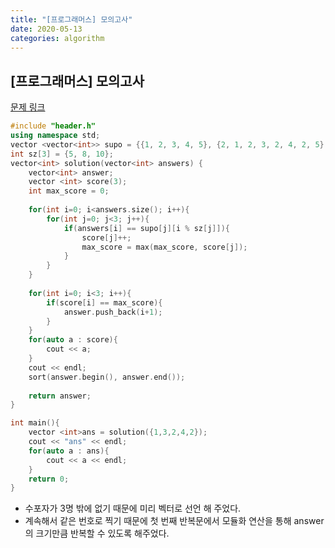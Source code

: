 ```yaml
---
title: "[프로그래머스] 모의고사"
date: 2020-05-13
categories: algorithm
---
```


## [프로그래머스] 모의고사
[문제 링크](https://programmers.co.kr/learn/courses/30/lessons/42840)


```c++
#include "header.h"
using namespace std;
vector <vector<int>> supo = {{1, 2, 3, 4, 5}, {2, 1, 2, 3, 2, 4, 2, 5}, {3, 3, 1, 1, 2, 2, 4, 4, 5, 5}};
int sz[3] = {5, 8, 10};
vector<int> solution(vector<int> answers) {
    vector<int> answer;
    vector <int> score(3);
    int max_score = 0;
    
    for(int i=0; i<answers.size(); i++){
        for(int j=0; j<3; j++){
            if(answers[i] == supo[j][i % sz[j]]){
                score[j]++;
                max_score = max(max_score, score[j]);
            }
        }
    }
    
    for(int i=0; i<3; i++){
        if(score[i] == max_score){
            answer.push_back(i+1);
        }
    }
    for(auto a : score){
        cout << a;
    }
    cout << endl;
    sort(answer.begin(), answer.end());
    
    return answer;
}

int main(){
    vector <int>ans = solution({1,3,2,4,2});
    cout << "ans" << endl;
    for(auto a : ans){
        cout << a << endl;
    }
    return 0;
}
```
- 수포자가 3명 밖에 없기 때문에 미리 벡터로 선언 해 주었다.
- 계속해서 같은 번호로 찍기 때문에 첫 번째 반복문에서 모듈화 연산을 통해 answer의 크기만큼 반복할 수 있도록 해주었다.
